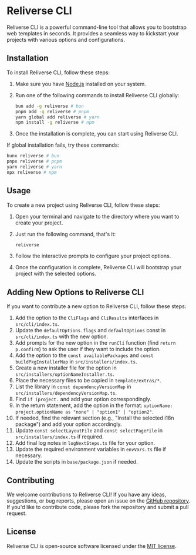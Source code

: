# Reliverse CLI

Reliverse CLI is a powerful command-line tool that allows you to bootstrap web templates in seconds. It provides a seamless way to kickstart your projects with various options and configurations.

## Installation

To install Reliverse CLI, follow these steps:

1. Make sure you have [Node.js](https://nodejs.org) installed on your system.
2. Run one of the following commands to install Reliverse CLI globally:

   ```sh
   bun add -g reliverse # bun
   pnpm add -g reliverse # pnpm
   yarn global add reliverse # yarn
   npm install -g reliverse # npm
   ```

3. Once the installation is complete, you can start using Reliverse CLI.

If global installation fails, try these commands:

   ```sh
   bunx reliverse # bun
   pnpx reliverse # pnpm
   yarn reliverse # yarn
   npx reliverse # npm
   ```

## Usage

To create a new project using Reliverse CLI, follow these steps:

1. Open your terminal and navigate to the directory where you want to create your project.
2. Just run the following command, that's it:

   ```sh
   reliverse
   ```

3. Follow the interactive prompts to configure your project options.
4. Once the configuration is complete, Reliverse CLI will bootstrap your project with the selected options.

## Adding New Options to Reliverse CLI

If you want to contribute a new option to Reliverse CLI, follow these steps:

1. Add the option to the `CliFlags` and `CliResults` interfaces in `src/cli/index.ts`.
2. Update the `defaultOptions.flags` and `defaultOptions` const in `src/cli/index.ts` with the new option.
3. Add prompts for the new option in the `runCli` function (find `return p.confirm`) to ask the user if they want to include the option.
4. Add the option to the `const availablePackages` and `const buildPkgInstallerMap` in `src/installers/index.ts`.
5. Create a new installer file for the option in `src/installers/optionNameInstaller.ts`.
6. Place the necessary files to be copied in `template/extras/*`.
7. List the library in `const dependencyVersionMap` in `src/installers/dependencyVersionMap.ts`.
8. Find `if (project.` and add your option correspondingly.
9. In the return statement, add the option in the format: `optionName: project.optionName as "none" | "option1" | "option2"`.
10. If needed, find the relevant section (e.g., "Install the selected i18n package") and add your option accordingly.
11. Update `const selectLayoutFile` and `const selectPageFile` in `src/installers/index.ts` if required.
12. Add final log notes in `logNextSteps.ts` file for your option.
13. Update the required environment variables in `envVars.ts` file if necessary.
14. Update the scripts in `base/package.json` if needed.

## Contributing

We welcome contributions to Reliverse CLI! If you have any ideas, suggestions, or bug reports, please open an issue on the [GitHub repository](https://github.com/blefnk/reliverse). If you'd like to contribute code, please fork the repository and submit a pull request.

## License

Reliverse CLI is open-source software licensed under the [MIT license](https://opensource.org/licenses/MIT).
